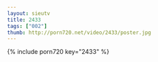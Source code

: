 ```yaml
--- 
layout: sieutv
title: 2433
tags: ["002"]
thumb: http://porn720.net/video/2433/poster.jpg
---
```

{% include porn720 key="2433" %} 
